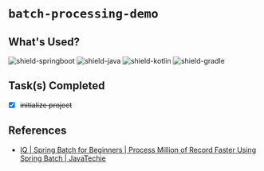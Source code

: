 # `batch-processing-demo`

## What's Used?

![shield-springboot][shield-springboot]
![shield-java][shield-java]
![shield-kotlin][shield-kotlin]
![shield-gradle][shield-gradle]

## Task(s) Completed

- [x] ~~initialize project~~

## References

- [IQ | Spring Batch for Beginners | Process Million of Record Faster Using Spring Batch | JavaTechie][youtube-tut]


[youtube-tut]: https://www.youtube.com/watch?v=hr2XTbKSdAQ

[shield-springboot]: https://img.shields.io/badge/springboot-2.6.7-6DB33F?logo=springboot&logoColor=6DB33F&style=flat-square
[shield-java]: https://img.shields.io/badge/Java-11-f3812a?logo=java&logoColor=f3812a&style=flat-square
[shield-kotlin]: https://img.shields.io/badge/Kotlin-1.6.21-0095D5?logo=kotlin&logoColor=0095D5&style=flat-square
[shield-gradle]: https://img.shields.io/badge/Gradle-7.1-abd759?logo=gradle&logoColor=abd759&style=flat-square